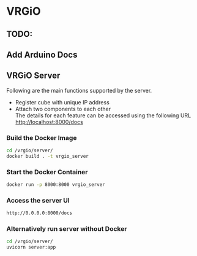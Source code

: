 # VRGiO

## TODO:
## Add Arduino Docs
## VRGiO Server
Following are the main functions supported by the server.

* Register cube with unique IP address <br/>
* Attach two components to each other<br/>
The details for each feature can be accessed using the following URL <br/>
[http://localhost:8000/docs](http://localhost:8000/docs)
### Build the Docker Image
```bash
cd /vrgio/server/
docker build . -t vrgio_server
```
### Start the Docker Container
```bash
docker run -p 8000:8000 vrgio_server
```
### Access the server UI
```bash
http://0.0.0.0:8000/docs
```
### Alternatively run server without Docker
```bash
cd /vrgio/server/
uvicorn server:app
```
